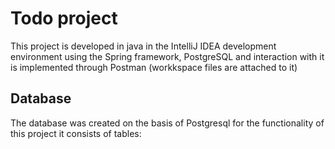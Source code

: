 # Todo project

This project is developed in java in the IntelliJ IDEA development environment using the Spring framework, PostgreSQL and interaction with it is implemented through Postman (workkspace files are attached to it)


## Database

The database was created on the basis of Postgresql for the functionality of this project
it consists of tables:
